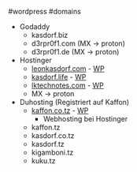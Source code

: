 #wordpress #domains 

- Godaddy
	- kasdorf.biz
	- d3rpr0f1.com (MX -> proton)
	- d3rpr0f1.de (MX -> proton)
- Hostinger
	- [leonkasdorf.com](https://leonkasdorf.com/) - [WP](https://leonkasdorf.com/wp-admin/)
	- [kasdorf.life](https://kasdorf.life) - [WP](https://kasdorf.life/wp-admin/about.php)
	- [lktechnotes.com](https://lktechnotes.com/) - [WP](https://lktechnotes.com/wp-admin/index.php)
	- MX -> proton
- Duhosting (Registriert auf Kaffon)
	- [kaffon.co.tz](https://www.kaffon.co.tz/) - [WP](https://kaffon.co.tz/wp-admin/)
		- Webhosting bei Hostinger
	- kaffon.tz
	- kasdorf.co.tz
	- kasdorf.tz
	- kigamboni.tz
	- kuku.tz